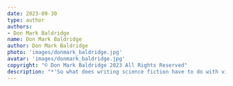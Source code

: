 ```yaml
---
date: 2023-09-30
type: author
authors:
- Don Mark Baldridge
name: Don Mark Baldridge
author: Don Mark Baldridge
photo: 'images/donmark_baldridge.jpg'
avatar: 'images/donmark_baldridge.jpg'
copyright: "© Don Mark Baldridge 2023 All Rights Reserved"
description: "*'So what does writing science fiction have to do with video game development?'* ***Don Mark Baldridge*** *grew up in the American Southwest, where the core of* Border Patrol *unfolds. He's developing a video game based on this story. Xeet him, while it lasts,* [@DonMarkMaker](https://twitter.com/DonMarkMaker)."
---
```

